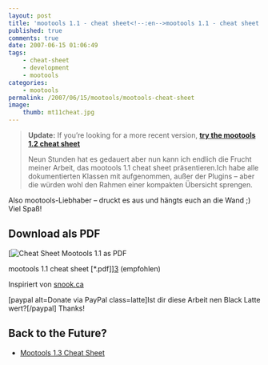 ```yaml
---
layout: post
title: 'mootools 1.1 - cheat sheet<!--:en-->mootools 1.1 - cheat sheet'
published: true
comments: true
date: 2007-06-15 01:06:49
tags:
    - cheat-sheet
    - development
    - mootools
categories:
    - mootools
permalink: /2007/06/15/mootools/mootools-cheat-sheet
image:
    thumb: mt11cheat.jpg
---
```

> **Update:** If you&#8217;re looking for a more recent version, [**try the mootools 1.2 cheat sheet**][1]
> 
> Neun Stunden hat es gedauert aber nun kann ich endlich die Frucht meiner Arbeit, das mootools 1.1 cheat sheet präsentieren.Ich habe alle dokumentierten Klassen mit aufgenommen, außer der Plugins &#8211; aber die würden wohl den Rahmen einer kompakten Übersicht sprengen.



Also mootools-Liebhaber &#8211; druckt es aus und hängts euch an die Wand ;) Viel Spaß!

## Download als PDF

[![Cheat Sheet Mootools 1.1 as PDF][2]
  
mootools 1.1 cheat sheet [*.pdf]][3] (empfohlen)

Inspiriert von [snook.ca][4]

[paypal alt=Donate via PayPal class=latte]Ist dir diese Arbeit nen Black Latte wert?[/paypal] Thanks!

## Back to the Future?

  * [Mootools 1.3 Cheat Sheet][5]

 [1]: http://mediavrog.net/blog/2008/06/11/mootools/mootools-12-cheat-sheet/
 [2]: http://mediavrog.net/blog/wp-content/uploads/2007/09/pdf-cheat-sheet.jpg
 [3]: http://mediavrog.net/blog/wp-content/uploads/2007/06/mootools_11_cheat_sheet.pdf "download mootools 1.1 cheat sheet as pdf"
 [4]: http://snook.ca/archives/javascript/mootools_r83_cheatsheet/ "snook.ca besuchen"
 [5]: http://mediavrog.net/blog/2011/02/09/mootools/mootools-1-3-cheat-sheet/